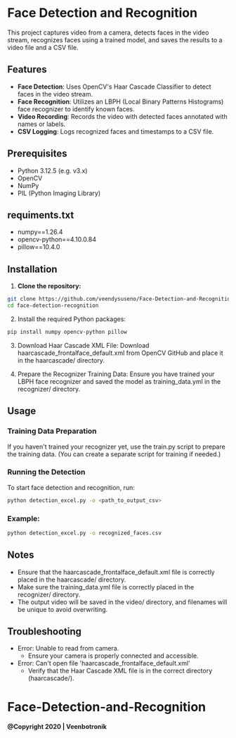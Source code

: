 # Face Detection and Recognition

This project captures video from a camera, detects faces in the video stream, recognizes faces using a trained model, and saves the results to a video file and a CSV file.

## Features

- **Face Detection**: Uses OpenCV's Haar Cascade Classifier to detect faces in the video stream.
- **Face Recognition**: Utilizes an LBPH (Local Binary Patterns Histograms) face recognizer to identify known faces.
- **Video Recording**: Records the video with detected faces annotated with names or labels.
- **CSV Logging**: Logs recognized faces and timestamps to a CSV file.

## Prerequisites

- Python 3.12.5 (e.g. v3.x)
- OpenCV
- NumPy
- PIL (Python Imaging Library)

## requiments.txt

- numpy==1.26.4
- opencv-python==4.10.0.84
- pillow==10.4.0

## Installation

1. **Clone the repository:**

```sh
git clone https://github.com/veendysuseno/Face-Detection-and-Recognition
cd face-detection-recognition
```

2. Install the required Python packages:

```bash
pip install numpy opencv-python pillow
```

3. Download Haar Cascade XML File:
   Download haarcascade_frontalface_default.xml from OpenCV GitHub and place it in the haarcascade/ directory.

4. Prepare the Recognizer Training Data:
   Ensure you have trained your LBPH face recognizer and saved the model as training_data.yml in the recognizer/ directory.

## Usage

### Training Data Preparation

If you haven't trained your recognizer yet, use the train.py script to prepare the training data. (You can create a separate script for training if needed.)

### Running the Detection

To start face detection and recognition, run:

```sh
python detection_excel.py -o <path_to_output_csv>
```

### Example:

```sh
python detection_excel.py -o recognized_faces.csv
```

## Notes

- Ensure that the haarcascade_frontalface_default.xml file is correctly placed in the haarcascade/ directory.
- Make sure the training_data.yml file is correctly placed in the recognizer/ directory.
- The output video will be saved in the video/ directory, and filenames will be unique to avoid overwriting.

## Troubleshooting

- Error: Unable to read from camera.
  - Ensure your camera is properly connected and accessible.
- Error: Can't open file 'haarcascade_frontalface_default.xml'
  - Verify that the Haar Cascade XML file is in the correct directory (haarcascade/).

# Face-Detection-and-Recognition

#### @Copyright 2020 | Veenbotronik
